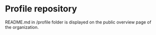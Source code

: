 # Profile repository

README.md in /profile folder is displayed on the public overview page of the organization.
